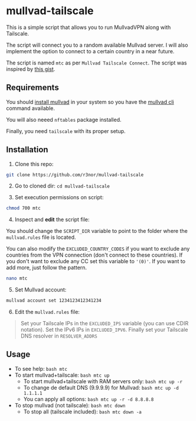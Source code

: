 # mullvad-tailscale

This is a simple script that allows you to run MullvadVPN along with Tailscale. 

The script will connect you to a random available Mullvad server. I will also implement the option to connect to a certain country in a near future.

The script is named `mtc` as per `Mullvad Tailscale Connect`. The script was inspired by [this gist](https://gist.github.com/1player/e9cadfef833d5eb5a23c30223f560147).

## Requirements

You should [install mullvad](https://mullvad.net/download/) in your system so you have the [mullvad cli](https://mullvad.net/en/help/how-use-mullvad-cli/) command available.

You will also neeed `nftables` package installed.

Finally, you need `tailscale` with its proper setup.


## Installation

1. Clone this repo:

```bash
git clone https://github.com/r3nor/mullvad-tailscale
```

2. Go to cloned dir: `cd mullvad-tailscale`

3. Set execution permissions on script:

```bash
chmod 700 mtc
```

4. Inspect and **edit** the script file:

You should change the `SCRIPT_DIR` variable to point to the folder where the `mullvad.rules` file is located.

You can also modify the `EXCLUDED_COUNTRY_CODES` if you want to exclude any countries from the VPN connection (don't connect to these countries). If you don't want to exclude any CC set this variable to `'(0)'`. If you want to add more, just follow the pattern.

```bash
nano mtc
```

5. Set Mullvad account:

```bash
mullvad account set 1234123412341234
```

6. Edit the `mullvad.rules` file:

> Set your Tailscale IPs in the `EXCLUDED_IPS` variable (you can use CDIR notation). Set the IPv6 IPs in `EXCLUDED_IPV6`. Finally set your Tailscale DNS resolver in `RESOLVER_ADDRS`

## Usage

  - To see help: `bash mtc`
  - To start mullvad+tailscale: `bash mtc up`
    - To start mullvad+tailscale with RAM servers only: `bash mtc up -r`
    - To change de default DNS (9.9.9.9) for Mullvad: `bash mtc up -d 1.1.1.1`
    - You can apply all options: `bash mtc up -r -d 8.8.8.8`
  - To stop mullvad (not tailscale): `bash mtc down`
    - To stop all (tailscale included): `bash mtc down -a`

